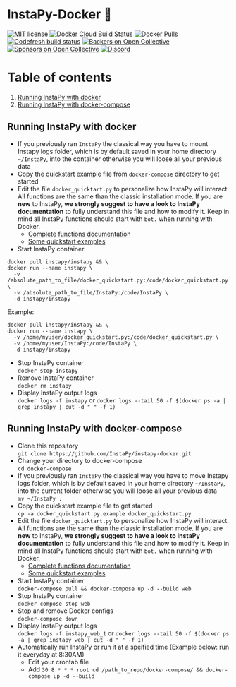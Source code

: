 # InstaPy-Docker 🐳
[![MIT license](https://img.shields.io/badge/license-GPLv3-blue.svg)](https://github.com/timgrossmann/InstaPy/blob/master/LICENSE)
[![Docker Cloud Build Status](https://img.shields.io/docker/cloud/build/instapy/instapy.svg)](https://hub.docker.com/r/instapy/instapy/builds)
[![Docker Pulls](https://img.shields.io/docker/pulls/instapy/instapy.svg)](https://hub.docker.com/r/instapy/instapy)
[![Codefresh build status]( https://g.codefresh.io/api/badges/pipeline/herrox/InstaPy%2Fipy-pipeline?key=eyJhbGciOiJIUzI1NiJ9.NWNlOTVmYzExYjEzYzk2ZjU5ZmE4YTVm.tsHA-_oMEoxruRVJjh-6iIzW4YSuIN2cAcFwzzeEWkE&type=cf-1)]( https://g.codefresh.io/pipelines/ipy-pipeline/builds?filter=trigger:build~Build;pipeline:5ce9607b2c6f57816a2aa801~ipy-pipeline)
[![Backers on Open Collective](https://opencollective.com/instapy/backers/badge.svg)](https://github.com/timgrossmann/InstaPy#backers)
[![Sponsors on Open Collective](https://opencollective.com/instapy/sponsors/badge.svg)](https://github.com/timgrossmann/InstaPy#sponsors)
[![Discord](https://img.shields.io/discord/510385886869979136.svg)](https://discord.gg/FDETsht)

# Table of contents
1. [Running InstaPy with docker](#docker)
2. [Running InstaPy with docker-compose](#docker-compose)
## Running InstaPy with docker <a name="docker"></a>
* If you previously ran `InstaPy` the classical way you have to mount Instapy logs folder, which is by default saved in your home directory `~/InstaPy`, into the container otherwise you will loose all your previous data
* Copy the quickstart example file from `docker-compose` directory to get started
* Edit the file `docker_quicktart.py` to personalize how InstaPy will interact. All functions are the same than the classic installation mode. If you are **new** to InstaPy, **we strongly suggest to have a look to InstaPy documentation** to fully understand this file and how to modify it. Keep in mind all InstaPy functions should start with `bot.` when running with Docker.
  - [Complete functions documentation](https://github.com/timgrossmann/InstaPy#documentation)
  - [Some quickstart examples](https://github.com/InstaPy/instapy-quickstart/tree/master/quickstart_templates)
* Start InstaPy container
```
docker pull instapy/instapy && \
docker run --name instapy \
  -v /absolute_path_to_file/docker_quickstart.py:/code/docker_quickstart.py \
  -v /absolute_path_to_file/InstaPy:/code/InstaPy \
  -d instapy/instapy
```
Example:
```
docker pull instapy/instapy && \
docker run --name instapy \
  -v /home/myuser/docker_quickstart.py:/code/docker_quickstart.py \
  -v /home/myuser/InstaPy:/code/InstaPy \
  -d instapy/instapy
```

* Stop InstaPy container
<br>`docker stop instapy`
* Remove InstaPy container
<br>`docker rm instapy`
* Display InstaPy output logs
<br>`docker logs -f instapy` or `docker logs --tail 50 -f $(docker ps -a | grep instapy | cut -d " " -f 1)`

## Running InstaPy with docker-compose <a name="docker-compose"></a>

* Clone this repository
<br>`git clone https://github.com/InstaPy/instapy-docker.git`
* Change your directory to docker-compose
<br>`cd docker-compose`
* If you previously ran `InstaPy` the classical way you have to move Instapy logs folder, which is by default saved in your home directory `~/InstaPy`, into the current folder otherwise you will loose all your previous data
<br>`mv ~/InstaPy .`
* Copy the quickstart example file to get started
<br>`cp -a docker_quickstart.py.example docker_quickstart.py`
* Edit the file `docker_quicktart.py` to personalize how InstaPy will interact. All functions are the same than the classic installation mode. If you are **new** to InstaPy, **we strongly suggest to have a look to InstaPy documentation** to fully understand this file and how to modify it. Keep in mind all InstaPy functions should start with `bot.` when running with Docker.
  - [Complete functions documentation](https://github.com/timgrossmann/InstaPy#documentation)
  - [Some quickstart examples](https://github.com/InstaPy/instapy-quickstart/tree/master/quickstart_templates)
* Start InstaPy container 
<br>`docker-compose pull && docker-compose up -d --build web`
* Stop InstaPy container
<br>`docker-compose stop web`
* Stop and remove Docker configs
<br>`docker-compose down`
* Display InstaPy output logs
<br>`docker logs -f instapy_web_1` or `docker logs --tail 50 -f $(docker ps -a | grep instapy_web | cut -d " " -f 1)`
* Automatically run InstaPy or run it at a speified time (Example below: run it everyday at 8:30AM)
  - Edit your crontab file
  - Add `30 8 * * * root cd /path_to_repo/docker-compose/ && docker-compose up -d --build`
